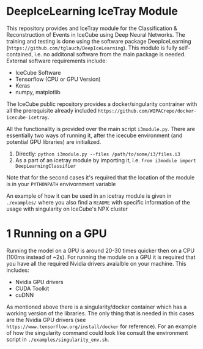 # DeepIceLearning IceTray Module

This repository provides and IceTray module for the Classification & Reconstruction of Events in IceCube using Deep Neural Networks. The training and testing is done using the software package DeepIceLearning (`https://github.com/tglauch/DeepIceLearning`). This module is fully self-contained, i.e. no additonal software from the main package is needed. External software requirements include:
- IceCube Software
- Tensorflow (CPU or GPU Version)
- Keras
- numpy, matplotlib

The IceCube public repository provides a docker/singularity contrainer with all the prerequisite already included `https://github.com/WIPACrepo/docker-icecube-icetray`.

All the functionality is provided over the main script `i3module.py`. There are essentially two ways of running it, after the icecube environment (and potential GPU libraries) are initialized.

1. Directly: `python i3module.py --files /path/to/some/i3/files.i3 `
2. As a part of an icetray module by importing it, i.e. `from i3module import DeepLearningClassifier`

Note that for the second cases it's required that the location of the module is in your `PYTHONPATH` envivornment variable

An example of how it can be used in an icetray module is given in `./examples/` where you also find a `README` with specific information of the usage with singularity on IceCube's NPX cluster


# 1 Running on a GPU

Running the model on a GPU is around 20-30 times quicker then on a CPU (100ms instead of ~2s). For running the module on a GPU it is required that you have all the required Nvidia drivers avaialble on your machine. 
This includes:
  - Nvidia GPU drivers
  - CUDA Toolkit
  - cuDNN
  
As mentioned above there is a singularity/docker container which has a working version of the libraries. The only thing that is needed in this cases are the Nvidia GPU drivers (see `https://www.tensorflow.org/install/docker` for reference). For an example of how the singularity command could look like consult the environment script in `./examples/singularity_env.sh`.
